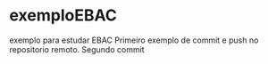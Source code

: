 # exemploEBAC
exemplo para estudar EBAC 
Primeiro exemplo de commit e push no repositorio remoto.
Segundo commit
